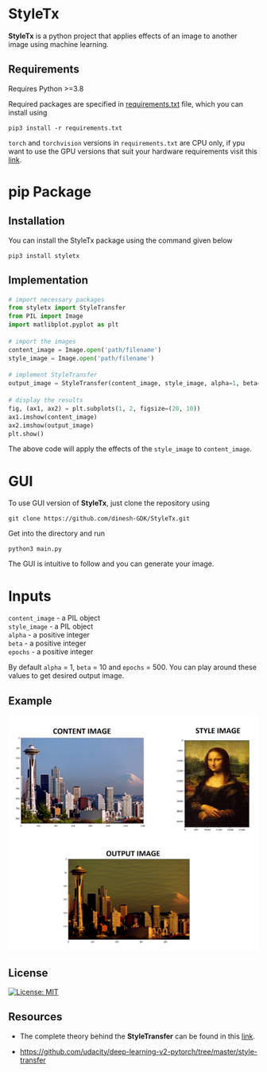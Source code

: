 # StyleTx
**StyleTx** is a python project that applies effects of an image to another image using machine learning.

## Requirements
Requires Python >=3.8

Required packages are specified in [requirements.txt](https://github.com/dinesh-GDK/StyleTx/blob/master/requirements.txt) file, which you can install using

```
pip3 install -r requirements.txt
```

`torch` and `torchvision` versions in `requirements.txt` are CPU only, if ypu want to use the GPU versions that suit your hardware requirements visit this [link](https://pytorch.org/).

# pip Package
## Installation
You can install the StyleTx package using the command given below

```
pip3 install styletx
```

## Implementation

```python
# import necessary packages
from styletx import StyleTransfer
from PIL import Image
import matlibplot.pyplot as plt

# import the images
content_image = Image.open('path/filename')
style_image = Image.open('path/filename')

# implement StyleTransfer
output_image = StyleTransfer(content_image, style_image, alpha=1, beta=10, epochs=500)

# display the results
fig, (ax1, ax2) = plt.subplots(1, 2, figsize=(20, 10))
ax1.imshow(content_image)
ax2.imshow(output_image)
plt.show()
```
The above code will apply the effects of the `style_image` to `content_image`.

# GUI
To use GUI version of **StyleTx**, just clone the repository using
```
git clone https://github.com/dinesh-GDK/StyleTx.git
```
Get into the directory and run
```
python3 main.py
```
The GUI is intuitive to follow and you can generate your image.

# Inputs
`content_image` - a PIL object\
`style_image` - a PIL object\
`alpha` - a positive integer\
`beta` - a positive integer\
`epochs` - a positive integer

By default `alpha` = 1, `beta` = 10 and `epochs` = 500.
You can play around these values to get desired output image.

## Example
![](https://raw.githubusercontent.com/dinesh-GDK/StyleTx/master/images/Result.png)

## License
[![License: MIT](https://img.shields.io/badge/License-MIT-yellow.svg)](https://github.com/dinesh-GDK/StyleTx/blob/master/LICENSE.txt)

## Resources
- The complete theory behind the **StyleTransfer** can be found in this [link](https://www.cv-foundation.org/openaccess/content_cvpr_2016/papers/Gatys_Image_Style_Transfer_CVPR_2016_paper.pdf).

- https://github.com/udacity/deep-learning-v2-pytorch/tree/master/style-transfer
